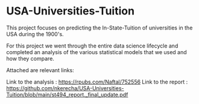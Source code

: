 # USA-Universities-Tuition

This project focuses on predicting the In-State-Tuition of universities in the USA during the 1900's. 

For this project we went through the entire data science lifecycle and completed an analysis of the various statistical models that we used and how they compare. 

Attached are relevant links: 

  Link to the analysis : https://rpubs.com/Naftal/752556
  Link to the report   : https://github.com/nkerecha/USA-Universities-Tuition/blob/main/st494_report._final_update.pdf
